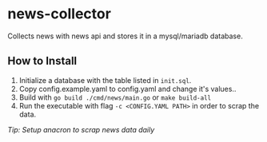 # news-collector
Collects news with news api and stores it in a mysql/mariadb database.

## How to Install
1. Initialize a database with the table listed in `init.sql`.
2. Copy config.example.yaml to config.yaml and change it's values..
3. Build with `go build ./cmd/news/main.go` or `make build-all`
4. Run the executable with flag `-c <CONFIG.YAML PATH>` in order to scrap the data.

*Tip: Setup anacron to scrap news data daily*
